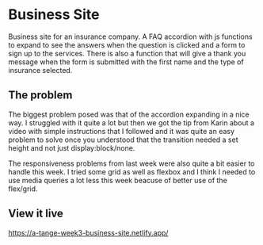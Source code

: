 # Business Site

Business site for an insurance company. A FAQ accordion with js functions to expand to see the answers when the question is clicked and a form to sign up to the services. There is also a function that will give a thank you message when the form is submitted with the first name and the type of insurance selected.

## The problem

The biggest problem posed was that of the accordion expanding in a nice way. I struggled with it quite a lot but then we got the tip from Karin about a video with simple instructions that I followed and it was quite an easy problem to solve once you understood that the transition needed a set height and not just display:block/none.

The responsiveness problems from last week were also quite a bit easier to handle this week. I tried some grid as well as flexbox and I think I needed to use media queries a lot less this week beacuse of better use of the flex/grid.

## View it live
https://a-tange-week3-business-site.netlify.app/
